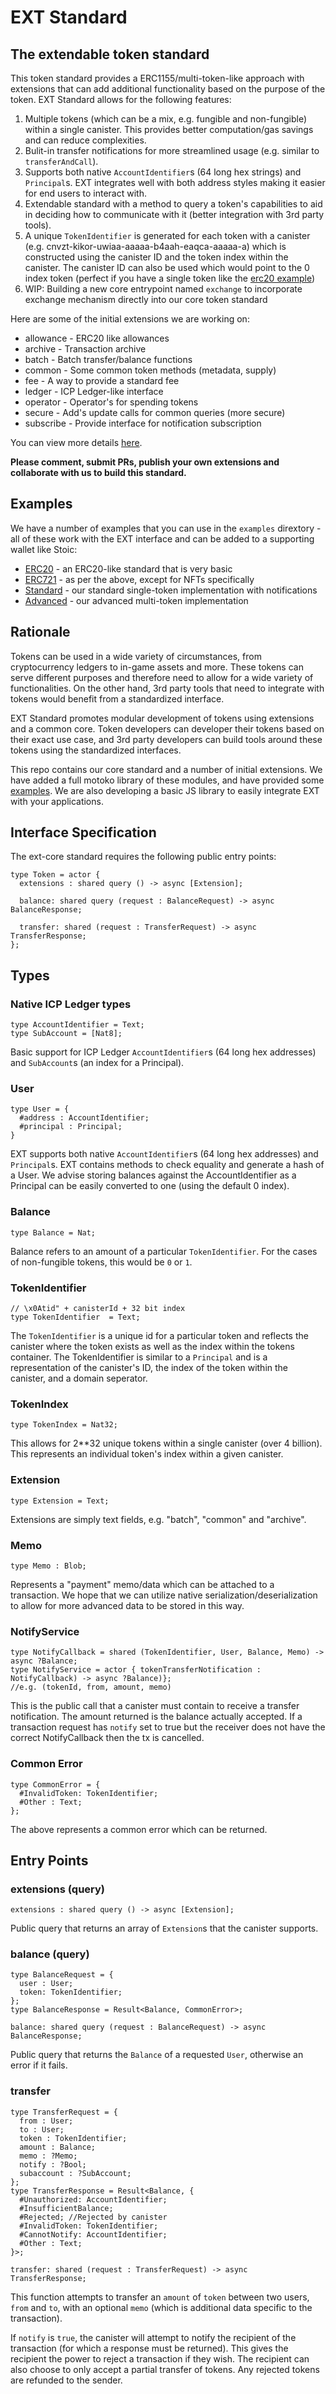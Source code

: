 # EXT Standard
## The extendable token standard

This token standard provides a ERC1155/multi-token-like approach with extensions that can add additional functionality based on the purpose of the token. EXT Standard allows for the following features:
1. Multiple tokens (which can be a mix, e.g. fungible and non-fungible) within a single canister. This provides better computation/gas savings and can reduce complexities.
2. Bulit-in transfer notifications for more streamlined usage (e.g. similar to `transferAndCall`).
3. Supports both native `AccountIdentifier`s (64 long hex strings) and `Principal`s. EXT integrates well with both address styles making it easier for end users to interact with.
4. Extendable standard with a method to query a token's capabilities to aid in deciding how to communicate with it (better integration with 3rd party tools).
5. A unique `TokenIdentifier` is generated for each token with a canister (e.g. cnvzt-kikor-uwiaa-aaaaa-b4aah-eaqca-aaaaa-a) which is constructed using the canister ID and the token index within the canister. The canister ID can also be used which would point to the 0 index token (perfect if you have a single token like the [erc20 example](examples/erc20.mo))
6. WIP: Building a new core entrypoint named `exchange` to incorporate exchange mechanism directly into our core token standard

Here are some of the initial extensions we are working on:

* allowance - ERC20 like allowances
* archive - Transaction archive
* batch - Batch transfer/balance functions
* common - Some common token methods (metadata, supply)
* fee - A way to provide a standard fee
* ledger - ICP Ledger-like interface
* operator - Operator's for spending tokens
* secure - Add's update calls for common queries (more secure)
* subscribe - Provide interface for notification subscription

You can view more details [here](EXTENSIONS.md).

**Please comment, submit PRs, publish your own extensions and collaborate with us to build this standard.**

## Examples

We have a number of examples that you can use in the `examples` dirextory - all of these work with the EXT interface and can be added to a supporting wallet like Stoic:

* [ERC20](examples/erc20.md) - an ERC20-like standard that is very basic
* [ERC721](examples/erc721.md) - as per the above, except for NFTs specifically
* [Standard](examples/standard.md) - our standard single-token implementation with notifications
* [Advanced](examples/advanced.md) - our advanced multi-token implementation

## Rationale
Tokens can be used in a wide variety of circumstances, from cryptocurrency ledgers to in-game assets and more. These tokens can serve different purposes and therefore need to allow for a wide variety of functionalities. On the other hand, 3rd party tools that need to integrate with tokens would benefit from a standardized interface.

EXT Standard promotes modular development of tokens using extensions and a common core. Token developers can developer their tokens based on their exact use case, and 3rd party developers can build tools around these tokens using the standardized interfaces.

This repo contains our core standard and a number of initial extensions. We have added a full motoko library of these modules, and have provided some [examples](examples). We are also developing a basic JS library to easily integrate EXT with your applications.

## Interface Specification
The ext-core standard requires the following public entry points:

```
type Token = actor {
  extensions : shared query () -> async [Extension];
    
  balance: shared query (request : BalanceRequest) -> async BalanceResponse;
      
  transfer: shared (request : TransferRequest) -> async TransferResponse;
};
```

## Types
### Native ICP Ledger types
```
type AccountIdentifier = Text;
type SubAccount = [Nat8];
```
Basic support for ICP Ledger `AccountIdentifier`s (64 long hex addresses) and `SubAccount`s (an index for a Principal).

### User
```
type User = {
  #address : AccountIdentifier;
  #principal : Principal;
}
```
EXT supports both native `AccountIdentifier`s (64 long hex addresses) and `Principal`s. EXT contains methods to check equality and generate a hash of a User. We advise storing balances against the AccountIdentifier as a Principal can be easily converted to one (using the default 0 index).

### Balance
```
type Balance = Nat;
```
Balance refers to an amount of a particular `TokenIdentifier`. For the cases of non-fungible tokens, this would be `0` or `1`.

### TokenIdentifier
```
// \x0Atid" + canisterId + 32 bit index
type TokenIdentifier  = Text;
```
The `TokenIdentifier` is a unique id for a particular token and reflects the canister where the token exists as well as the index within the tokens container. The TokenIdentifier is similar to a `Principal` and is a representation of the canister's ID, the index of the token within the canister, and a domain seperator.

### TokenIndex
```
type TokenIndex = Nat32;
```
This allows for 2\*\*32 unique tokens within a single canister (over 4 billion). This represents an individual token's index within a given canister.

### Extension
```
type Extension = Text;
```
Extensions are simply text fields, e.g. "batch", "common" and "archive".

### Memo
```
type Memo : Blob;
```
Represents a "payment" memo/data which can be attached to a transaction. We hope that we can utilize native serialization/deserialization to allow for more advanced data to be stored in this way.

### NotifyService
```
type NotifyCallback = shared (TokenIdentifier, User, Balance, Memo) -> async ?Balance;
type NotifyService = actor { tokenTransferNotification : NotifyCallback) -> async ?Balance)};
//e.g. (tokenId, from, amount, memo)
```
This is the public call that a canister must contain to receive a transfer notification. The amount returned is the balance actually accepted. If a transaction request has `notify` set to true but the receiver does not have the correct NotifyCallback then the tx is cancelled.

### Common Error
```
type CommonError = {
  #InvalidToken: TokenIdentifier;
  #Other : Text;
};
```
The above represents a common error which can be returned.

## Entry Points

### extensions (query)
```
extensions : shared query () -> async [Extension];
```
Public query that returns an array of `Extension`s that the canister supports.

### balance (query)
```
type BalanceRequest = { 
  user : User; 
  token: TokenIdentifier;
};
type BalanceResponse = Result<Balance, CommonError>;

balance: shared query (request : BalanceRequest) -> async BalanceResponse;
```
Public query that returns the `Balance` of a requested `User`, otherwise an error if it fails.

### transfer
```
type TransferRequest = {
  from : User;
  to : User;
  token : TokenIdentifier;
  amount : Balance;
  memo : ?Memo;
  notify : ?Bool;
  subaccount : ?SubAccount;
};
type TransferResponse = Result<Balance, {
  #Unauthorized: AccountIdentifier;
  #InsufficientBalance;
  #Rejected; //Rejected by canister
  #InvalidToken: TokenIdentifier;
  #CannotNotify: AccountIdentifier;
  #Other : Text;
}>;

transfer: shared (request : TransferRequest) -> async TransferResponse;
```
This function attempts to transfer an `amount` of `token` between two users, `from` and `to`, with an optional `memo` (which is additional data specific to the transaction).

If `notify` is `true`, the canister will attempt to notify the recipient of the transaction (for which a response must be returned). This gives the recipient the power to reject a transaction if they wish. The recipient can also choose to only accept a partial transfer of tokens. Any rejected tokens are refunded to the sender.
